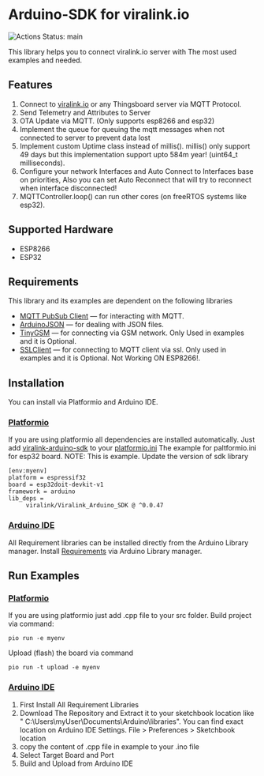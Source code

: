 # Arduino-SDK for viralink.io

![Actions Status: main](https://github.com/viralinkio/Arduino-SDK/workflows/PlatformIO%20CI/badge.svg)

This library helps you to connect viralink.io server with The most used examples and needed.

## Features
1. Connect to [viralink.io](https://viralink.io) or any Thingsboard server via MQTT Protocol.
2. Send Telemetry and Attributes to Server
3. OTA Update via MQTT. (Only supports esp8266 and esp32)
4. Implement the queue for queuing the mqtt messages when not connected to server to prevent data lost
5. Implement custom Uptime class instead of millis(). millis() only support 49 days but this implementation support upto 584m year! (uint64_t milliseconds).
6. Configure your network Interfaces and Auto Connect to Interfaces base on priorities, Also you can set Auto Reconnect that will try to reconnect when interface disconnected!
7. MQTTController.loop() can run other cores (on freeRTOS systems like esp32). 

## Supported Hardware
  * ESP8266
  * ESP32 

## Requirements

This library and its examples are dependent on the following libraries
 - [MQTT PubSub Client](https://github.com/knolleary/pubsubclient) — for interacting with MQTT.
 - [ArduinoJSON](https://github.com/bblanchon/ArduinoJson) — for dealing with JSON files.
 - [TinyGSM](https://github.com/vshymanskyy/TinyGSM) — for connecting via GSM network. Only Used in examples and it is Optional.
 - [SSLClient](https://github.com/OPEnSLab-OSU/SSLClient) — for connecting to MQTT client via ssl. Only used in examples and it is Optional. Not Working ON ESP8266!.

## Installation
You can install via Platformio and Arduino IDE. 

### [Platformio](https://platformio.org/)
If you are using platformio all dependencies are installed automatically. Just add [viralink-arduino-sdk](https://platformio.org/lib/show/12005/Viralink_Arduino_SDK/installation) to your [platformio.ini](https://docs.platformio.org/en/latest/projectconf/index.html)
The example for paltformio.ini for esp32 board. 
NOTE: This is example. Update the version of sdk library
```
[env:myenv]
platform = espressif32
board = esp32doit-devkit-v1
framework = arduino
lib_deps =
     viralink/Viralink_Arduino_SDK @ ^0.0.47
```

### [Arduino IDE](https://www.arduino.cc/en/software)
All Requirement libraries can be installed directly from the Arduino Library manager.
Install [Requirements](#Requirements) via Arduino Library manager.

## Run Examples
### [Platformio](https://platformio.org/)
If you are using platformio just add .cpp file to your src folder.
Build project via command:
```
pio run -e myenv
```
Upload (flash) the board via command
```
pio run -t upload -e myenv
```

### [Arduino IDE](https://www.arduino.cc/en/software)
1. First Install All Requirement Libraries
2. Download The Repository and Extract it to your sketchbook location like " C:\Users\myUser\Documents\Arduino\libraries". You can find exact location on Arduino IDE Settings. File > Preferences > Sketchbook location
3. copy the content of .cpp file in example to your .ino file
4. Select Target Board and Port
5. Build and Upload from Arduino IDE